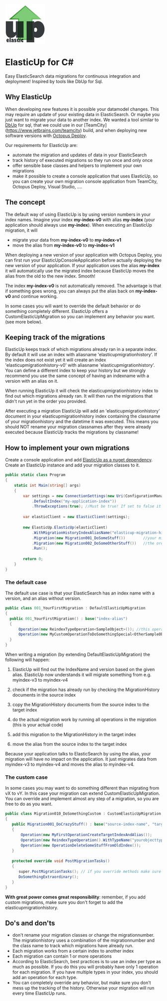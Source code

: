 ![ElasticUp Logo](/ElasticUp/ElasticUp/Resources/elasticup-icon.png) 
# ElasticUp for C&#35;
Easy ElasticSearch data migrations for continuous integration and deployment! Inspired by tools like DbUp for Sql.

## Why ElasticUp
When developing new features it is possible your datamodel changes. This may require an update of your existing data in ElasticSearch. Or maybe you just want to migrate your data to another index. We wanted a tool similar to [DbUp](https://dbup.github.io/) for sql, that we could use in our [TeamCity] (https://www.jetbrains.com/teamcity) build, and when deploying new software versions with [Octopus Deploy](http://github.com). 

Our requirements for ElasticUp are:
- automate the migration and updates of data in your ElasticSearch
- track history of executed migrations so they run once and only once
- offer sensible base classes and helpers to implement your own migrations
- make it possible to create a console application that uses ElasticUp, so you can create your own migration console application from TeamCity, Octopus Deploy, Visual Studio, ....


## The concept

The default way of using ElasticUp is by using version numbers in your index names.
Imagine your index **my-index-v0** with alias **my-index** (your application should always use **my-index**).
When executing an ElasticUp migration, it will 
- migrate your data from **my-index-v0** to **my-index-v1** 
- move the alias from **my-index-v0** to **my-index-v1**

When deploying a new version of your application with Octopus Deploy, you can first run your ElasticUpConsoleApplication before actually deploying the new version of your application. If your application uses the alias **my-index** it will automatically use the migrated index because ElasticUp moves the alias from the old to the new index. Smooth!


The index **my-index-v0** is not automatically removed.
The advantage is that if something goes wrong, you can always put the alias back on **my-index-v0** and continue working.

In some cases you will want to override the default behavior or do something completely different. ElasticUp offers a CustomElasticUpMigration so you can implement any behavior you want. (see more below).


## Keeping track of the migrations

ElasticUp keeps track of which migrations already ran in a separate index. By default it will use an index with aliasname 'elasticupmigrationhistory'. If the index does not exist yet it will create an index 'elasticupmigrationhistory-v0' with aliasname 'elasticupmigrationhistory'. You can define a different index to keep your history but we strongly recommend you use the same concept of having an indexname with a version with an alias on it.

When running ElasticUp it will check the elasticupmigrationhistory index to find out which migrations already ran. It will then run the migrations that didn't run yet in the order you provided. 

After executing a migration ElasticUp will add an 'elasticupmigrationhistory' document in your elasticupmigrationhistory index containing the classname of your migrationhistory and the datetime it was executed. This means you should NOT rename your migration classnames after they were already executed because ElasticUp tracks the migrations by classname!


## How to implement your own migrations

Create a console application and add [ElasticUp as a nuget dependency](https://www.nuget.org/packages/ElasticUp.ElasticUp.ElasticUp/).
Create an ElasticUp instance and add your migration classes to it.

```cs
public static class Program
{
	static int Main(string[] args)
	{
		var settings = new ConnectionSettings(new Uri(ConfigurationManager.AppSettings["elasticsearch_url"]))
			.DefaultIndex("my-application-index"))
			.ThrowExceptions(true); //Must be true! If set to false it's too easy to swallow exceptions!
			
		var elasticClient = new ElasticClient(settings);
		
		new ElasticUp.ElasticUp(elasticClient)
			.WithMigrationHistoryIndexAliasName("elasticup-migration-history")) //defaults to elasticupmigrationhistory unless specified
			.Migration(new Migration001_DoSomeStuff())        //your migrations here
			.Migration(new Migration002_DoSomeOtherStuff())   //the order of the classes is your responsibility. Name them wisely!
			.Run();		

		return 0;
	}
}
```

### The default case
The default use case is that your ElasticSearch has an index name with a version, and an alias without version.

```cs
public class 001_YourFirstMigration : DefaultElasticUpMigration 
{
  public 001_YourFirstMigration() : base("index-alias")
  {
      Operation(new ReindexTypeOperation<SampleObject>()); //this operation is offered by ElasticUp to just copy the documents from/to
      Operation(new MyCustomOperationToDoSomethingSpecial<OtherSampleObject>()); //implement your own operation to do anything you want
  }
} 
```

When writing a migration (by extending DefaultElasticUpMigration) the following will happen:

1. ElasticUp will find out the IndexName and version based on the given alias. ElasticUp now understands it will migrate something from e.g. myindex-v3 to myindex-v4

2. check if the migration has already run by checking the MigrationHistory documents in the source index

3. copy the MigrationHistory documents from the source index to the target index

4. do the actual migration work by running all operations in the migration (this is your actual code)

5. add this migration to the MigrationHistory in the target index

6. move the alias from the source index to the target index

Because your application talks to ElasticSearch by using the alias, your migration will have no impact on the application. It just migrates data from myindex-v3 to myindex-v4 and moves the alias to myindex-v4.


### The custom case
In some cases you may want to do something different than migrating from vX to vY. In this case your migration can extend CustomElasticUpMigration. You can override and implement almost any step of a migration, so you are free to do as you want.


```cs
public class Migration010_DoSomethingCustom : CustomElasticUpMigration
{
   public Migration001_DoCrazyStuff() : base("source-index-name", "target-index-name")
   {
       Operation(new MyFirstOperationCreateTargetIndexAndAlias());
       Operation(new ReindexTypeOperation().WithTypeName("yourobjecttype"));
       Operation(new OperationDeleteSomeStuffFromOldIndex());
   }
   
   protected override void PostMigrationTasks()
   {
      super.PostMigrationTasks(); // if you override methods make sure you call super if needed (history is tracked in super)
      DoSomethingExtraordinary();
   }
}
```

**With great power comes great responsibility**: remember, if you add custom migrations, make sure you don't forget to add the elasticupmigrationhistory.


## Do's and don'ts

- don't rename your migration classes or change the migrationnumber. The migrationhistory uses a combination of the migrationnumber and the class name to track which migrations have already run.
- Each migration works from a certain index to another index
- Each migration can contain 1 or more operations
- According to ElasticSearch, best practices is to use an index per type as much as possible. If you do this you will probably have only 1 operation for each migration. If you have multiple types in your index, you should add an operation for each type.
- You can completely override any behavior, but make sure you don't mess up the tracking of the history. Otherwise your migration will run every time ElasticUp runs.
